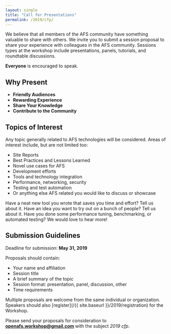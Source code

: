 ```yaml
---
layout: single
title: "Call for Presentations"
permalink: /2019/cfp/
---
```


We believe that all members of the AFS community have something valuable to
share with others.  We invite you to submit a session proposal to share your
experience with colleagues in the AFS community.  Sessions types at the
workshop include presentations, panels, tutorials, and roundtable discussions.

**Everyone** is encouraged to speak.

## Why Present

* **Friendly Audiences**
* **Rewarding Experience**
* **Share Your Knowledge**
* **Contribute to the Community**

## Topics of Interest

Any topic generally related to AFS technologies will be considered. Areas of
interest include, but are not limited too:

* Site Reports
* Best Practices and Lessons Learned
* Novel use cases for AFS
* Development efforts
* Tools and technology integration
* Performance, networking, security
* Testing and test automation
* Or anything else AFS related you would like to discuss or showcase

Have a neat new tool you wrote that saves you time and effort? Tell us about
it. Have an idea you want to try out on a bunch of people? Tell us about it.
Have you done some performance tuning, benchmarking, or automated testing?  We
would love to hear more!

## Submission Guidelines

Deadline for submission: **May 31, 2019**

Proposals should contain:

* Your name and affiliation
* Session title
* A brief summary of the topic
* Session format: presentation, panel, discussion, other
* Time requirements

Multiple proposals are welcome from the same individual or organization.
Speakers should also [register](/{{ site.baseurl }}/2019/registration) for the Workshop.

Please send your proposals for consideration to
<strong>
<a href="mailto:openafs.workshop@gmail.com?subject=2019%20cfp" target="_blank">
openafs.workshop@gmail.com
</a>
</strong>
with the subject _2019 cfp_.

